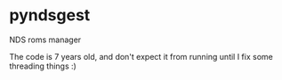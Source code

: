 pyndsgest
=========

NDS roms manager


The code is 7 years old, and don't expect it from running until I fix some threading things :)
